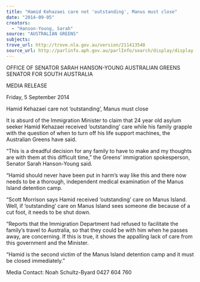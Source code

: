 ```yaml
---
title: "Hamid Kehazaei care not 'outstanding', Manus must close"
date: "2014-09-05"
creators:
  - "Hanson-Young, Sarah"
source: "AUSTRALIAN GREENS"
subjects:
trove_url: http://trove.nla.gov.au/version/211413548
source_url: http://parlinfo.aph.gov.au/parlInfo/search/display/display.w3p;query=Id%3A%22media/pressrel/3381965%22
---
```


 

 OFFICE OF SENATOR SARAH HANSON-YOUNG  AUSTRALIAN GREENS SENATOR FOR SOUTH AUSTRALIA   

 MEDIA RELEASE   

 Friday, 5 September 2014   

 Hamid Kehazaei care not ‘outstanding’,  Manus must close   

 It is absurd of the Immigration Minister to claim that 24 year old asylum seeker Hamid Kehazaei  received ‘outstanding’ care while his family grapple with the question of when to turn off his life  support machines, the Australian Greens have said.   

 “This is a dreadful decision for any family to have to make and my thoughts are with them at this  difficult time,” the Greens’ immigration spokesperson, Senator Sarah Hanson-Young said.   

 “Hamid should never have been put in harm’s way like this and there now needs to be a  thorough, independent medical examination of the Manus Island detention camp.   

 “Scott Morrison says Hamid received ‘outstanding’ care on Manus Island. Well, if ‘outstanding’  care on Manus Island sees someone die because of a cut foot, it needs to be shut down.   

 “Reports that the Immigration Department had refused to facilitate the family’s travel to  Australia, so that they could be with him when he passes away, are concerning. If this is true, it  shows the appalling lack of care from this government and the Minister.   

 “Hamid is the second victim of the Manus Island detention camp and it must be closed  immediately.”   

 

 Media Contact: Noah Schultz-Byard 0427 604 760   

